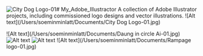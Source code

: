 ![City Dog Logo-01](https://github.com/user-attachments/assets/e924e984-6548-439c-b22d-ed8030dca10c)# My_Adobe_Illustractor
A collection of Adobe Illustrator projects, including commissioned logo designs and vector illustrations.
![Alt text](/Users/soeminminlatt/Documents/City Dog Logo-01.jpg)

![Alt text](/Users/soeminminlatt/Documents/Daung in circle Ai-01.jpg)
![Alt text](/Users/soeminminlatt/Documents/IMG_3736.jpg)
![Alt text](/Users/soeminminlatt/Documents/IMG_4174.jpg)
![Alt text](/Users/soeminminlatt/Documents/Rampage logo-01.jpg)
